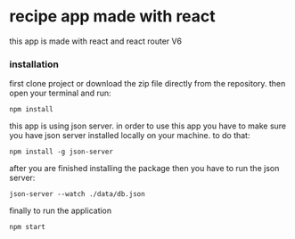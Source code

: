 # recipe app made with react

this app is made with react and react router V6

### installation

first clone project or download the zip file directly from the repository. then open your terminal and run:
```
npm install
```
this app is using json server. in order to use this app you have to make sure you have json server installed locally on your machine. to do that:
```
npm install -g json-server
```
after you are finished installing the package then you have to run the json server:
```
json-server --watch ./data/db.json
```
finally to run the application
```
npm start
```
